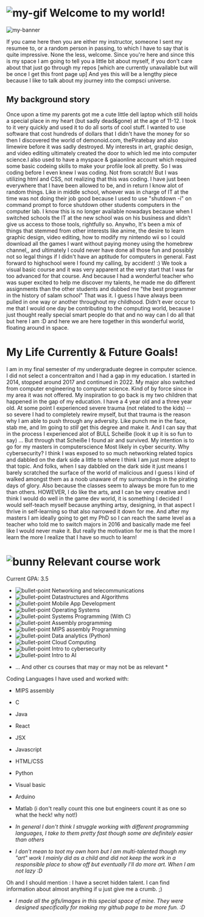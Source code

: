 #  ![my-gif](https://i.imgur.com/Kf6c5dM.gif) Welcome to my world!
![my-banner](https://i.imgur.com/BGDCwMs.jpeg)



 If you came here then you are either my instructor, someone I sent my resumee to, or a random person in passing, to which I have to say that is quite impressive. None the less, welcome. Since you're here and since this is my space I am going to tell you a little bit about myself, if you don't care about that just go through my repos [which are currently unavailable but will be once I get this front page up] And yes this will be a lengthy piece because I like to talk about my journey into the compsci universe.


##  My background story

Once upon a time my parents got me a cute little dell laptop which still holds a special place in my heart (but sadly dead&gone) at the age of 11-12. I took to it very quickly and used it to do all sorts of cool stuff. I wanted to use software that cost hundreds of dollars that I didn't have the money for so then I discovered the world of demonoid.com, thePiratebay and also limewire before it was sadly destroyed. My interests in art, graphic design, and video editing ultimately created the door to which led me into computer science.I also used to have a myspace & gaiaonline account which required some basic codeing skills to make your profile look all pretty. So I was coding before I even knew I was coding. Not from scratch! But I was utilizing html and CSS, not realizing that this was coding. I have just been everywhere that I have been allowed to be, and in return I know alot of random things. Like in middle school, whoever was in charge of IT at the time was not doing their job good because I used to use "shutdown -i" on command prompt to force shutdown other students computers in the computer lab. I know this is no longer available nowadays because when I switched schools the IT at the new school was on his business and didn't give us access to those tools, rightfully so. 
Anywho, It's been a mix of things that stemmed from other interests like anime, the desire to learn graphic design, video editing, how to modify my nintendo wii so I could download all the games I want without paying money using the homebrew channel,, and ultimately I could never have done all those fun and possibly not so legal things if I didn't have an aptitude for computers in general. Fast forward to highschool were I found my calling, by accident! :) We took a visual basic course and it was very apparent at the very start that I was far too advanced for that course. And because I had a wonderful teacher who was super excited to help me discover my talents, he made me do different assignments than the other students and dubbed me "the best programmer in the history of salam school" That was it. I guess I have always been pulled in one way or another throughout my childhood. Didn't ever occur to me that I would one day be contributing to the computing world, because I just thought really special smart people do that and no way can I do all that but here I am :D and here we are here together in this wonderful world, floating around in space. 




# My Life Currently & Future Goals!

I am in my final semester of my undergraduate degree in computer science. I did not select a concentraiton and I had a gap in my education. I started in 2014, stopped around 2017 and continued in 2022. My major also switched from computer engineering to computer science. Kind of by force since in my area it was not offered. My inspiration to go back is my two children that happened in the gap of my education. I have a 4 year old and a three year old. At some point I experienced severe trauma (not related to the kids) -- so severe I had to completely rewire myself, but that trauma is the reason why I am able to push through any adversity. Like punch me in the face, stab me, and Im going to *still* get this degree and make it. And I can say that in the process I experienced alot of BULL Scheiße (look it up it is so fun to say) ... But through that Scheiße I found air and survived.
My intention is to go for my masters in computerscience Most likely in cyber security. Why cybersecurity? I think I was exposed to so much networking related topics and dabbled on the dark side a little to where I think I am just more adept to that topic. And folks, when I say dabbled on the dark side it just means I barely scratched the surface of the world of malicious and I guess I kind of walked amongst them as a noob unaware of my surroundings in the pirating days of glory. Also because the classes seem to always be more fun to me than others. HOWEVER, I do like the arts, and I can be very creative and I think I would do well in the game dev world, it is something I decided I would self-teach myself because anything artsy, designing, in that aspect I thrive in self-learning so that also narrowed it down for me. And after my masters I am ideally going to get my PhD so I can reach the same level as a teacher who told me to switch majors in 2016 and basically made me feel like I would never make it. But really the motivation for me is that the more I learn the more I realize that I have so much to learn! 



# ![bunny](https://i.imgur.com/D1POPWk.gif) Relevant course work

Current GPA: 3.5

- ![bullet-point](https://i.imgur.com/OWviZpo.png) Networking and telecommunications
- ![bullet-point](https://i.imgur.com/OWviZpo.png) Datastructures and Algorithms
- ![bullet-point](https://i.imgur.com/OWviZpo.png) Mobile App Development
- ![bullet-point](https://i.imgur.com/OWviZpo.png) Operating Systems
- ![bullet-point](https://i.imgur.com/OWviZpo.png) Systems Programming (With C)
- ![bullet-point](https://i.imgur.com/OWviZpo.png) Assembly programming
- ![bullet-point](https://i.imgur.com/OWviZpo.png) MIPS assembly Programming
- ![bullet-point](https://i.imgur.com/OWviZpo.png) Data analytics (Python)
- ![bullet-point](https://i.imgur.com/OWviZpo.png) Cloud Computing
- ![bullet-point](https://i.imgur.com/OWviZpo.png) Intro to cybersecurity
- ![bullet-point](https://i.imgur.com/OWviZpo.png) Intro to AI



* ... And other cs courses that may or may not be as relevant *


Coding Languages I have used and worked with:

- MIPS assembly
- C
- Java
- React
- JSX
- Javascript
- HTML/CSS
- Python
- Visual basic
- Arduino
- Matlab (i don't really count this one but engineers count it as one so what the heck! why not!)

- *In general I don't think I struggle working with different programming languages, I take to them pretty fast though some are definitely easier than others*
- *I don't mean to toot my own horn but I am multi-talented though my "art" work I mainly did as a child and did not keep the work in a responsible place to show off but eventually I'll do more art. When I am not lazy :D*





Oh and I should mention : I have a secret hidden talent. I can find information about almost anything if u just give me a crumb. ;) 

- *I made all the gifs/images in this special space of mine. They were designed specifically for making my github page to be more fun. :D*
  
<!--

**sabdalah/sabdalah** is a ✨ _special_ ✨ repository because its `README.md` (this file) appears on your GitHub profile.

Here are some ideas to get you started:

- 🔭 I’m currently working on ...
- 🌱 I’m currently learning ...
- 👯 I’m looking to collaborate on ...
- 🤔 I’m looking for help with ...
- 💬 Ask me about ...
- 📫 How to reach me: ...
- 😄 Pronouns: ...

-->
